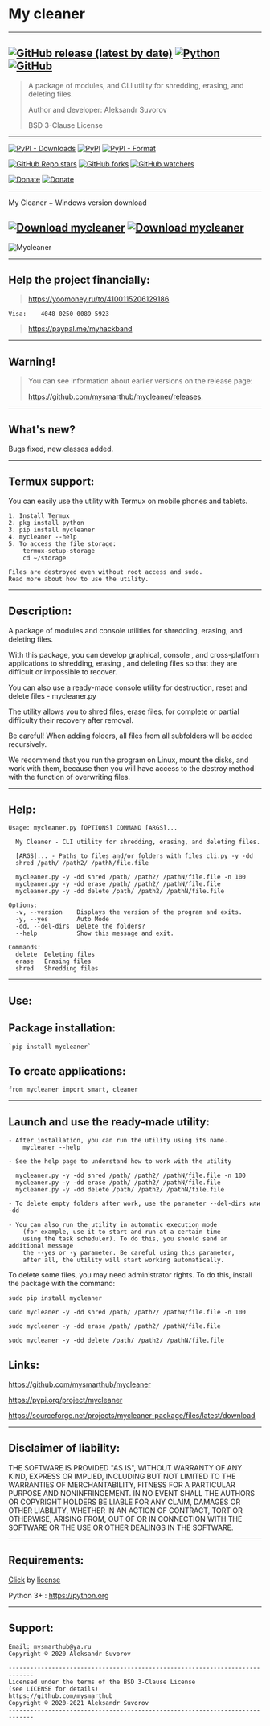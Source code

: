 My cleaner
===
---
[![GitHub release (latest by date)](https://img.shields.io/github/v/release/mysmarthub/mycleaner)](https://github.com/mysmarthub/mycleaner/)
[![Python](https://img.shields.io/static/v1?label=Python&message=3.6/3.7/3.8/3.9&color=yellow)](https://python.org)
[![GitHub](https://img.shields.io/github/license/mysmarthub/mycleaner?style=flat-square)](https://github.com/mysmarthub/mycleaner/)
---
>A package of modules, and CLI utility for shredding, erasing, and deleting files.
> 
>Author and developer: Aleksandr Suvorov
> 
>BSD 3-Clause License

---
[![PyPI - Downloads](https://img.shields.io/pypi/dm/mycleaner?label=pypi%20downloads)](https://pypi.org/project/mycleaner/)
[![PyPI](https://img.shields.io/pypi/v/mycleaner)](https://pypi.org/project/mycleaner/)
[![PyPI - Format](https://img.shields.io/pypi/format/mycleaner)](https://pypi.org/project/mycleaner/)

[![GitHub Repo stars](https://img.shields.io/github/stars/mysmarthub/mycleaner?style=social)](https://github.com/mysmarthub/mycleaner/)
[![GitHub forks](https://img.shields.io/github/forks/mysmarthub/mycleaner?style=social)](https://github.com/mysmarthub/mycleaner/)
[![GitHub watchers](https://img.shields.io/github/watchers/mysmarthub/mycleaner?style=social)](https://github.com/mysmarthub/mycleaner/)

[![Donate](https://img.shields.io/static/v1?label=donate&message=paypal&color=green)](https://paypal.me/myhackband)
[![Donate](https://img.shields.io/static/v1?label=donate&message=yandex&color=yellow)](https://yoomoney.ru/to/4100115206129186)

---
My Cleaner + Windows version download

[![Download mycleaner](https://a.fsdn.com/con/app/sf-download-button)](https://sourceforge.net/projects/mycleaner-package/files/latest/download)
[![Download mycleaner](https://img.shields.io/sourceforge/dt/mycleaner-package.svg)](https://sourceforge.net/projects/mycleaner-package/files/latest/download)
---

![Mycleaner](https://github.com/mysmarthub/mycleaner/raw/master/images/my_cleaner_logo.png)

---

Help the project financially:
---
>https://yoomoney.ru/to/4100115206129186

    Visa:    4048 0250 0089 5923

>https://paypal.me/myhackband

---
Warning!
---
> You can see information about earlier versions on the release page: 
> 
> https://github.com/mysmarthub/mycleaner/releases.

---
What's new?
-----------
Bugs fixed, new classes added.

---------------
Termux support:
---------------

You can easily use the utility with Termux
on mobile phones and tablets.

    1. Install Termux
    2. pkg install python
    3. pip install mycleaner
    4. mycleaner --help
    5. To access the file storage:
        termux-setup-storage
        cd ~/storage

    Files are destroyed even without root access and sudo.
    Read more about how to use the utility.

------------
Description:
------------
A package of modules and console utilities for shredding,
erasing, and deleting files.

With this package, you can develop graphical,
console , and cross-platform applications to shredding,
erasing , and deleting files
so that they are difficult or impossible to recover.

You can also use a ready-made console utility for destruction,
reset and delete files - mycleaner.py

The utility allows you to shred files,
erase files, for complete or partial difficulty
their recovery after removal.

Be careful! When adding folders, all files from all subfolders
will be added recursively.

We recommend that you run the program on Linux, mount the disks,
and work with them, because then you will have access to
the destroy method with the function of overwriting files.

-----
Help:
-----

    Usage: mycleaner.py [OPTIONS] COMMAND [ARGS]...

      My Cleaner - CLI utility for shredding, erasing, and deleting files.

      [ARGS]... - Paths to files and/or folders with files cli.py -y -dd
      shred /path/ /path2/ /pathN/file.file

      mycleaner.py -y -dd shred /path/ /path2/ /pathN/file.file -n 100
      mycleaner.py -y -dd erase /path/ /path2/ /pathN/file.file
      mycleaner.py -y -dd delete /path/ /path2/ /pathN/file.file

    Options:
      -v, --version    Displays the version of the program and exits.
      -y, --yes        Auto Mode
      -dd, --del-dirs  Delete the folders?
      --help           Show this message and exit.

    Commands:
      delete  Deleting files
      erase   Erasing files
      shred   Shredding files

----
Use:
----

Package installation:
---------------------
    `pip install mycleaner`

To create applications:
-----------------------
    from mycleaner import smart, cleaner

--------------------------------------
Launch and use the ready-made utility:
--------------------------------------
    - After installation, you can run the utility using its name.
        mycleaner --help

    - See the help page to understand how to work with the utility

      mycleaner.py -y -dd shred /path/ /path2/ /pathN/file.file -n 100
      mycleaner.py -y -dd erase /path/ /path2/ /pathN/file.file
      mycleaner.py -y -dd delete /path/ /path2/ /pathN/file.file

    - To delete empty folders after work, use the parameter --del-dirs или -dd

    - You can also run the utility in automatic execution mode
        (for example, use it to start and run at a certain time
        using the task scheduler). To do this, you should send an additional message
        the --yes or -y parameter. Be careful using this parameter,
        after all, the utility will start working automatically.


To delete some files, you may need administrator rights.
To do this, install the package with the command:

`sudo pip install mycleaner`

`sudo mycleaner -y -dd shred /path/ /path2/ /pathN/file.file -n 100`

`sudo mycleaner -y -dd erase /path/ /path2/ /pathN/file.file`

`sudo mycleaner -y -dd delete /path/ /path2/ /pathN/file.file`

Links:
------
https://github.com/mysmarthub/mycleaner

https://pypi.org/project/mycleaner

https://sourceforge.net/projects/mycleaner-package/files/latest/download

------------------------
Disclaimer of liability:
------------------------
THE SOFTWARE IS PROVIDED "AS IS", WITHOUT WARRANTY OF ANY KIND, EXPRESS OR
IMPLIED, INCLUDING BUT NOT LIMITED TO THE WARRANTIES OF MERCHANTABILITY,
FITNESS FOR A PARTICULAR PURPOSE AND NONINFRINGEMENT. IN NO EVENT SHALL THE
AUTHORS OR COPYRIGHT HOLDERS BE LIABLE FOR ANY CLAIM, DAMAGES OR OTHER
LIABILITY, WHETHER IN AN ACTION OF CONTRACT, TORT OR OTHERWISE, ARISING FROM,
OUT OF OR IN CONNECTION WITH THE SOFTWARE OR THE USE OR OTHER DEALINGS IN THE
SOFTWARE.

-------------
Requirements:
-------------

[Click](https://github.com/pallets/click) by [license](https://github.com/pallets/click/blob/master/LICENSE.rst)

Python 3+ : https://python.org

--------
Support:
--------
    Email: mysmarthub@ya.ru
    Copyright © 2020 Aleksandr Suvorov
    
    -----------------------------------------------------------------------------
    Licensed under the terms of the BSD 3-Clause License
    (see LICENSE for details)
    https://github.com/mysmarthub
    Copyright © 2020-2021 Aleksandr Suvorov
    -----------------------------------------------------------------------------
